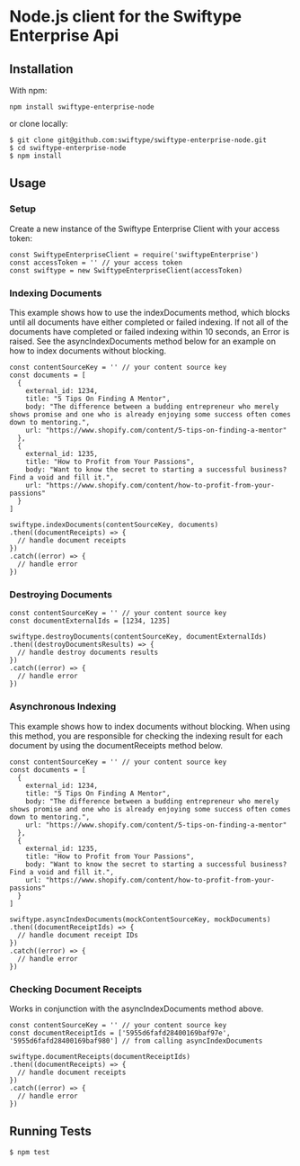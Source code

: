 # Node.js client for the Swiftype Enterprise Api

## Installation

With npm:

    npm install swiftype-enterprise-node

or clone locally:

    $ git clone git@github.com:swiftype/swiftype-enterprise-node.git
    $ cd swiftype-enterprise-node
    $ npm install

## Usage

### Setup

Create a new instance of the Swiftype Enterprise Client with your access token:

    const SwiftypeEnterpriseClient = require('swiftypeEnterprise')
    const accessToken = '' // your access token
    const swiftype = new SwiftypeEnterpriseClient(accessToken)

### Indexing Documents

This example shows how to use the indexDocuments method, which blocks until all documents have either completed or failed indexing.
If not all of the documents have completed or failed indexing within 10 seconds, an Error is raised.
See the asyncIndexDocuments method below for an example on how to index documents without blocking.

    const contentSourceKey = '' // your content source key
    const documents = [
      {
        external_id: 1234,
        title: "5 Tips On Finding A Mentor",
        body: "The difference between a budding entrepreneur who merely shows promise and one who is already enjoying some success often comes down to mentoring.",
        url: "https://www.shopify.com/content/5-tips-on-finding-a-mentor"
      },
      {
        external_id: 1235,
        title: "How to Profit from Your Passions",
        body: "Want to know the secret to starting a successful business? Find a void and fill it.",
        url: "https://www.shopify.com/content/how-to-profit-from-your-passions"
      }
    ]

    swiftype.indexDocuments(contentSourceKey, documents)
    .then((documentReceipts) => {
      // handle document receipts
    })
    .catch((error) => {
      // handle error
    })

### Destroying Documents

    const contentSourceKey = '' // your content source key
    const documentExternalIds = [1234, 1235]

    swiftype.destroyDocuments(contentSourceKey, documentExternalIds)
    .then((destroyDocumentsResults) => {
      // handle destroy documents results
    })
    .catch((error) => {
      // handle error
    })


### Asynchronous Indexing

This example shows how to index documents without blocking.
When using this method, you are responsible for checking the indexing result for each document by using the documentReceipts method below.

    const contentSourceKey = '' // your content source key
    const documents = [
      {
        external_id: 1234,
        title: "5 Tips On Finding A Mentor",
        body: "The difference between a budding entrepreneur who merely shows promise and one who is already enjoying some success often comes down to mentoring.",
        url: "https://www.shopify.com/content/5-tips-on-finding-a-mentor"
      },
      {
        external_id: 1235,
        title: "How to Profit from Your Passions",
        body: "Want to know the secret to starting a successful business? Find a void and fill it.",
        url: "https://www.shopify.com/content/how-to-profit-from-your-passions"
      }
    ]

    swiftype.asyncIndexDocuments(mockContentSourceKey, mockDocuments)
    .then((documentReceiptIds) => {
      // handle document receipt IDs
    })
    .catch((error) => {
      // handle error
    })


### Checking Document Receipts

Works in conjunction with the asyncIndexDocuments method above.

    const contentSourceKey = '' // your content source key
    const documentReceiptIds = ['5955d6fafd28400169baf97e', '5955d6fafd28400169baf980'] // from calling asyncIndexDocuments

    swiftype.documentReceipts(documentReceiptIds)
    .then((documentReceipts) => {
      // handle document receipts
    })
    .catch((error) => {
      // handle error
    })


## Running Tests

    $ npm test
